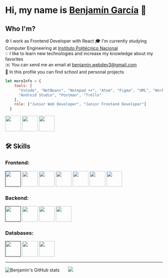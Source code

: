 # Hi, my name is [Benjamín García](http://benjamngarcia.me/) 👋
##  Who I'm?
⚙️  I work as Frontend Developer with React
🎓  I'm currently studying Computer Engineering at [Instituto Politécnico Nacional](https://www.ipn.mx/)  
💡  I like to learn new technologies and increase my knowledge about my favorites    
✉️  You can send me an email at benjamin.webdev3@gmail.com    
🔎  In this profile you can find school and personal projects
```javascript
let moreInfo = {
    tools: [
      "VsCode", "NetBeans", "Notepad ++", "Atom", "Figma", "UML", "WorkBench", "MongoDB compass",
      "Android Studio", "Postman", "Trello"
    ],
    role: ["Junior Web Developer", "Junior Frontend Developer"]
  }
```
[<img src="https://cdn.jsdelivr.net/gh/devicons/devicon/icons/linkedin/linkedin-original.svg" width="50px"/>](https://www.linkedin.com/in/benjamngarcia)
[<img src="https://cdn.jsdelivr.net/gh/devicons/devicon/icons/facebook/facebook-original.svg" width="50px"/>](https://www.facebook.com/Benjamin.1533)
[<img src="https://cdn.jsdelivr.net/gh/devicons/devicon/icons/google/google-original.svg" width="50px"/>](mailto:benjamin.webdev3@gmail.com)
## 🛠️ Skills
### Frontend:
[<img src="https://cdn.jsdelivr.net/gh/devicons/devicon/icons/html5/html5-plain-wordmark.svg" width="50px"/>]()
<img src="https://cdn.jsdelivr.net/gh/devicons/devicon/icons/css3/css3-plain-wordmark.svg" width="50px"/>
<img src="https://cdn.jsdelivr.net/gh/devicons/devicon/icons/javascript/javascript-plain.svg" width="50px" />
<img src="https://cdn.jsdelivr.net/gh/devicons/devicon/icons/sass/sass-original.svg" width="50px"/>
<img src="https://cdn.jsdelivr.net/gh/devicons/devicon/icons/react/react-original-wordmark.svg" width="50px"/>
<img src="https://cdn.jsdelivr.net/gh/devicons/devicon/icons/redux/redux-original.svg" width="50px"/>
<img src="https://cdn.jsdelivr.net/gh/devicons/devicon/icons/nextjs/nextjs-line.svg" width="50px"/>
### Backend:
[<img src="https://cdn.jsdelivr.net/gh/devicons/devicon/icons/nodejs/nodejs-plain-wordmark.svg" width="50px"/>]()
<img src="https://cdn.jsdelivr.net/gh/devicons/devicon/icons/java/java-original-wordmark.svg" width="50px"/>
<img src="https://cdn.jsdelivr.net/gh/devicons/devicon/icons/python/python-original-wordmark.svg" width="50px"/>
<img src="https://cdn.jsdelivr.net/gh/devicons/devicon/icons/express/express-original-wordmark.svg" width="50px"/>
### Databases:
[<img src="https://cdn.jsdelivr.net/gh/devicons/devicon/icons/mysql/mysql-original-wordmark.svg" width="50px"/>]()
<img src="https://cdn.jsdelivr.net/gh/devicons/devicon/icons/mongodb/mongodb-plain-wordmark.svg" width="50px"/>
<img src="https://cdn.jsdelivr.net/gh/devicons/devicon/icons/firebase/firebase-plain-wordmark.svg" width="50px"/>
<hr />

![Benjamin's GitHub stats](https://github-readme-stats.vercel.app/api?username=benjamngarcia&count_private=true&show_icons=true&theme=react) &nbsp;&nbsp;&nbsp;&nbsp;&nbsp;
<img src="https://github-readme-stats.vercel.app/api/top-langs?username=benjamngarcia&layout=compact&theme=react"/>
